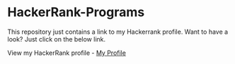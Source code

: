 # HackerRank-Programs

This repository just contains a link to my Hackerrank profile. Want to have a look? Just click on the below link.

View my HackerRank profile - <a href="https://www.hackerrank.com/nikbansal1998">My Profile</a>

